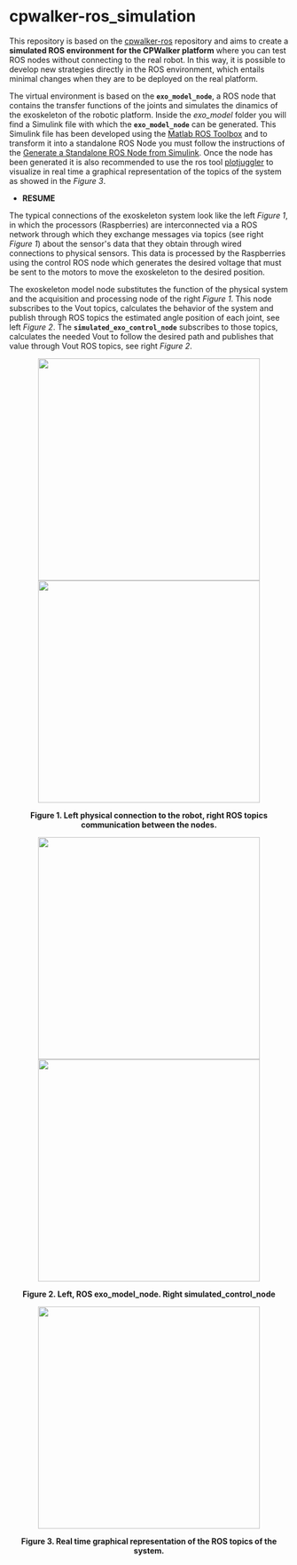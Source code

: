 # cpwalker-ros_simulation
This repository is based on the [cpwalker-ros](https://github.com/ricardocmello/cpwalker-ros) repository and aims to create a **simulated ROS environment for the CPWalker platform** where you can test ROS nodes without connecting to the real robot. In this way, it is possible to develop new strategies directly in the ROS environment, which entails minimal changes when they are to be deployed on the real platform.

The virtual environment is based on the **`exo_model_node`**, a ROS node that contains the transfer functions of the joints and simulates the dinamics of the exoskeleton of the robotic platform. Inside the _exo_model_ folder you will find a Simulink file with which the **`exo_model_node`** can be generated. This Simulink file has been developed using the [Matlab ROS Toolbox](https://es.mathworks.com/products/ros.html) and to transform it into a standalone ROS Node you must follow the instructions of the [Generate a Standalone ROS Node from Simulink](https://es.mathworks.com/help/ros/ug/generate-a-standalone-ros-node-from-simulink.html). Once the node has been generated it is also recommended to use the ros tool [plotjuggler](http://wiki.ros.org/plotjuggler) to visualize in real time a graphical representation of the topics of the system as showed in the _Figure 3_.

* **RESUME**

The typical connections of the exoskeleton system look like the left _Figure 1_, in which the processors (Raspberries) are interconnected via a ROS network through which they exchange messages via topics (see right _Figure 1_) about the sensor's data that they obtain through wired connections to physical sensors. This data is processed by the Raspberries using the control ROS node which generates the desired voltage that must be sent to the motors to move the exoskeleton to the desired position.  

The exoskeleton model node substitutes the function of the physical system and the acquisition and processing node of the right _Figure 1_. This node subscribes to the Vout topics, calculates the behavior of the system and publish through ROS topics the estimated angle position of each joint, see left _Figure 2_. The **`simulated_exo_control_node`** subscribes to those topics, calculates the needed Vout to follow the desired path and publishes that value through Vout ROS topics, see right _Figure 2_.

<p align="center">
  <image src = "images/Exoskeleton_communication_diagram.png" width = "400" />
   <image src = "images/rosgraph_acquisitio_processing_control.png" width = "400" />
</p>
<p align="center">
  <b>Figure 1. Left physical connection to the robot, right ROS topics communication between the nodes.</b>
</p>

<p align="center">
  <image src = "images/exo_model_node.png" width = "400" />
  <image src = "images/simulation_exo_control_node.png" width = "400" />
</p>
<p align="center">
  <b>Figure 2. Left, ROS exo_model_node. Right simulated_control_node </b>
</p>

<p align="center">
  <image src = "images/vitual_control_exo.png" width = "400" />
</p>
<p align="center">
  <b>Figure 3. Real time graphical representation of the ROS topics of the system.</b>
</p>
